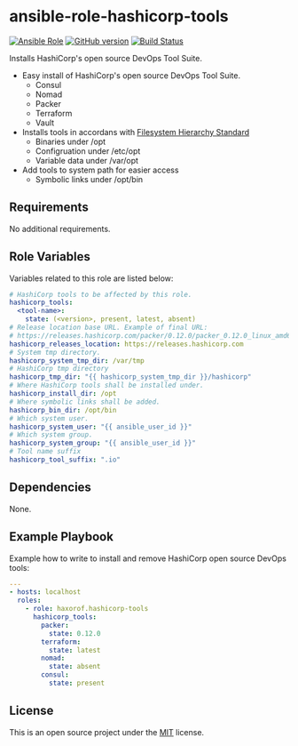 # ansible-role-hashicorp-tools

[![Ansible Role](https://img.shields.io/ansible/role/14410.svg)](https://galaxy.ansible.com/haxorof/hashicorp-tools/)
[![GitHub version](https://badge.fury.io/gh/haxorof%2Fansible-role-hashicorp-tools.svg)](https://badge.fury.io/gh/haxorof%2Fansible-role-hashicorp-tools)
[![Build Status](https://travis-ci.org/haxorof/ansible-role-hashicorp-tools.svg?branch=master)](https://travis-ci.org/haxorof/ansible-role-hashicorp-tools)

Installs HashiCorp's open source DevOps Tool Suite.

* Easy install of HashiCorp's open source DevOps Tool Suite.
  * Consul
  * Nomad
  * Packer
  * Terraform
  * Vault
* Installs tools in accordans with [Filesystem Hierarchy Standard](http://www.pathname.com/fhs/)
  * Binaries under /opt
  * Configruation under /etc/opt
  * Variable data under /var/opt
* Add tools to system path for easier access
  * Symbolic links under /opt/bin

## Requirements

No additional requirements.

## Role Variables

Variables related to this role are listed below:

```yaml
# HashiCorp tools to be affected by this role.
hashicorp_tools:
  <tool-name>:
    state: (<version>, present, latest, absent)
# Release location base URL. Example of final URL:
# https://releases.hashicorp.com/packer/0.12.0/packer_0.12.0_linux_amd64.zip
hashicorp_releases_location: https://releases.hashicorp.com
# System tmp directory.
hashicorp_system_tmp_dir: /var/tmp
# HashiCorp tmp directory
hashicorp_tmp_dir: "{{ hashicorp_system_tmp_dir }}/hashicorp"
# Where HashiCorp tools shall be installed under.
hashicorp_install_dir: /opt
# Where symbolic links shall be added.
hashicorp_bin_dir: /opt/bin
# Which system user.
hashicorp_system_user: "{{ ansible_user_id }}"
# Which system group.
hashicorp_system_group: "{{ ansible_user_id }}"
# Tool name suffix
hashicorp_tool_suffix: ".io"
```

## Dependencies

None.

## Example Playbook

Example how to write to install and remove HashiCorp open source DevOps tools:

```yaml
---
- hosts: localhost
  roles:
    - role: haxorof.hashicorp-tools
      hashicorp_tools:
        packer:
          state: 0.12.0
        terraform:
          state: latest
        nomad:
          state: absent
        consul:
          state: present
```

## License

This is an open source project under the [MIT](LICENSE) license.